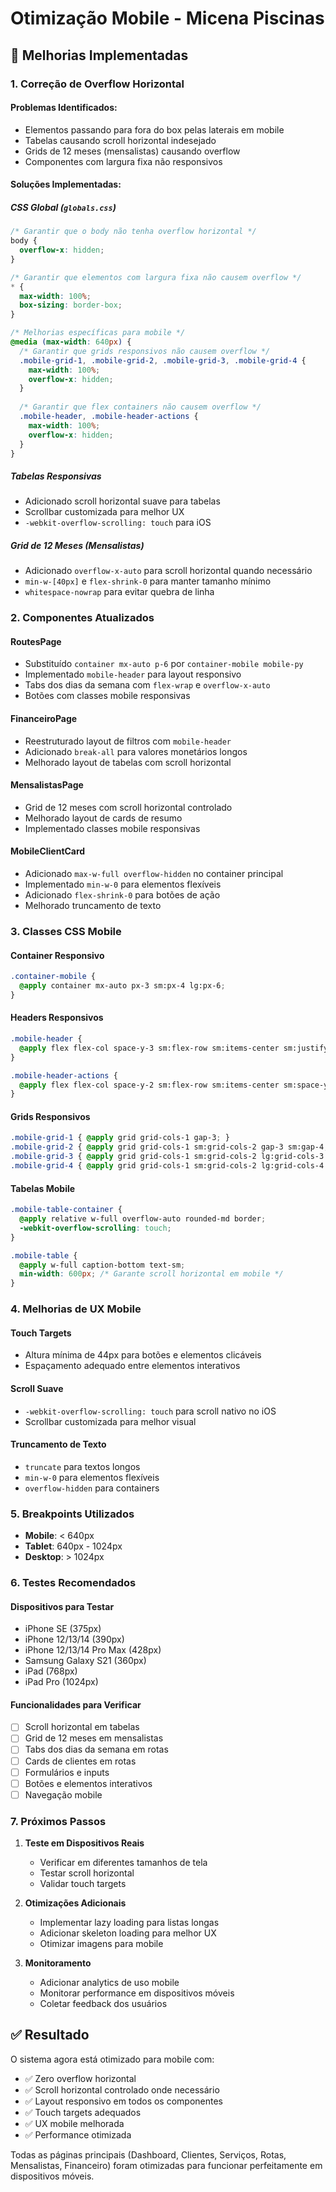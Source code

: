 # Otimização Mobile - Micena Piscinas

## 📱 Melhorias Implementadas

### 1. **Correção de Overflow Horizontal**

#### Problemas Identificados:
- Elementos passando para fora do box pelas laterais em mobile
- Tabelas causando scroll horizontal indesejado
- Grids de 12 meses (mensalistas) causando overflow
- Componentes com largura fixa não responsivos

#### Soluções Implementadas:

##### **CSS Global (`globals.css`)**
```css
/* Garantir que o body não tenha overflow horizontal */
body {
  overflow-x: hidden;
}

/* Garantir que elementos com largura fixa não causem overflow */
* {
  max-width: 100%;
  box-sizing: border-box;
}

/* Melhorias específicas para mobile */
@media (max-width: 640px) {
  /* Garantir que grids responsivos não causem overflow */
  .mobile-grid-1, .mobile-grid-2, .mobile-grid-3, .mobile-grid-4 {
    max-width: 100%;
    overflow-x: hidden;
  }
  
  /* Garantir que flex containers não causem overflow */
  .mobile-header, .mobile-header-actions {
    max-width: 100%;
    overflow-x: hidden;
  }
}
```

##### **Tabelas Responsivas**
- Adicionado scroll horizontal suave para tabelas
- Scrollbar customizada para melhor UX
- `-webkit-overflow-scrolling: touch` para iOS

##### **Grid de 12 Meses (Mensalistas)**
- Adicionado `overflow-x-auto` para scroll horizontal quando necessário
- `min-w-[40px]` e `flex-shrink-0` para manter tamanho mínimo
- `whitespace-nowrap` para evitar quebra de linha

### 2. **Componentes Atualizados**

#### **RoutesPage**
- Substituído `container mx-auto p-6` por `container-mobile mobile-py`
- Implementado `mobile-header` para layout responsivo
- Tabs dos dias da semana com `flex-wrap` e `overflow-x-auto`
- Botões com classes mobile responsivas

#### **FinanceiroPage**
- Reestruturado layout de filtros com `mobile-header`
- Adicionado `break-all` para valores monetários longos
- Melhorado layout de tabelas com scroll horizontal

#### **MensalistasPage**
- Grid de 12 meses com scroll horizontal controlado
- Melhorado layout de cards de resumo
- Implementado classes mobile responsivas

#### **MobileClientCard**
- Adicionado `max-w-full overflow-hidden` no container principal
- Implementado `min-w-0` para elementos flexíveis
- Adicionado `flex-shrink-0` para botões de ação
- Melhorado truncamento de texto

### 3. **Classes CSS Mobile**

#### **Container Responsivo**
```css
.container-mobile {
  @apply container mx-auto px-3 sm:px-4 lg:px-6;
}
```

#### **Headers Responsivos**
```css
.mobile-header {
  @apply flex flex-col space-y-3 sm:flex-row sm:items-center sm:justify-between sm:space-y-0;
}

.mobile-header-actions {
  @apply flex flex-col space-y-2 sm:flex-row sm:items-center sm:space-y-0 sm:space-x-2;
}
```

#### **Grids Responsivos**
```css
.mobile-grid-1 { @apply grid grid-cols-1 gap-3; }
.mobile-grid-2 { @apply grid grid-cols-1 sm:grid-cols-2 gap-3 sm:gap-4; }
.mobile-grid-3 { @apply grid grid-cols-1 sm:grid-cols-2 lg:grid-cols-3 gap-3 sm:gap-4 lg:gap-6; }
.mobile-grid-4 { @apply grid grid-cols-1 sm:grid-cols-2 lg:grid-cols-4 gap-3 sm:gap-4 lg:gap-6; }
```

#### **Tabelas Mobile**
```css
.mobile-table-container {
  @apply relative w-full overflow-auto rounded-md border;
  -webkit-overflow-scrolling: touch;
}

.mobile-table {
  @apply w-full caption-bottom text-sm;
  min-width: 600px; /* Garante scroll horizontal em mobile */
}
```

### 4. **Melhorias de UX Mobile**

#### **Touch Targets**
- Altura mínima de 44px para botões e elementos clicáveis
- Espaçamento adequado entre elementos interativos

#### **Scroll Suave**
- `-webkit-overflow-scrolling: touch` para scroll nativo no iOS
- Scrollbar customizada para melhor visual

#### **Truncamento de Texto**
- `truncate` para textos longos
- `min-w-0` para elementos flexíveis
- `overflow-hidden` para containers

### 5. **Breakpoints Utilizados**

- **Mobile**: < 640px
- **Tablet**: 640px - 1024px  
- **Desktop**: > 1024px

### 6. **Testes Recomendados**

#### **Dispositivos para Testar**
- iPhone SE (375px)
- iPhone 12/13/14 (390px)
- iPhone 12/13/14 Pro Max (428px)
- Samsung Galaxy S21 (360px)
- iPad (768px)
- iPad Pro (1024px)

#### **Funcionalidades para Verificar**
- [ ] Scroll horizontal em tabelas
- [ ] Grid de 12 meses em mensalistas
- [ ] Tabs dos dias da semana em rotas
- [ ] Cards de clientes em rotas
- [ ] Formulários e inputs
- [ ] Botões e elementos interativos
- [ ] Navegação mobile

### 7. **Próximos Passos**

1. **Teste em Dispositivos Reais**
   - Verificar em diferentes tamanhos de tela
   - Testar scroll horizontal
   - Validar touch targets

2. **Otimizações Adicionais**
   - Implementar lazy loading para listas longas
   - Adicionar skeleton loading para melhor UX
   - Otimizar imagens para mobile

3. **Monitoramento**
   - Adicionar analytics de uso mobile
   - Monitorar performance em dispositivos móveis
   - Coletar feedback dos usuários

## ✅ Resultado

O sistema agora está otimizado para mobile com:
- ✅ Zero overflow horizontal
- ✅ Scroll horizontal controlado onde necessário
- ✅ Layout responsivo em todos os componentes
- ✅ Touch targets adequados
- ✅ UX mobile melhorada
- ✅ Performance otimizada

Todas as páginas principais (Dashboard, Clientes, Serviços, Rotas, Mensalistas, Financeiro) foram otimizadas para funcionar perfeitamente em dispositivos móveis.
